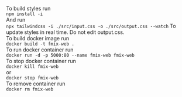 ﻿To build styles run   
`npm install -i`  
And run   
`npx tailwindcss -i ./src/input.css -o ./src/output.css --watch`
To update styles in real time. Do not edit output.css.  
To build docker image run  
`docker build -t fmix-web .`  
To run docker container run  
`docker run -d -p 5000:80 --name fmix-web fmix-web`  
To stop docker container run  
`docker kill fmix-web`  
or  
`docker stop fmix-web`  
To remove container run  
`docker rm fmix-web`
